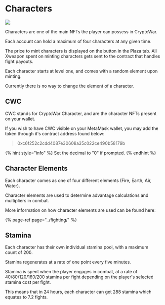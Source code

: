 # Characters

![](https://github.com/ElasticBTC-XBT/CryptoWar-Wiki/tree/3b019ad181617871935f37f99d835907c5a0307a/.gitbook/assets/characters.png)

Characters are one of the main NFTs the player can possess in CryptoWar.

Each account can hold a maximum of four characters at any given time.

The price to mint characters is displayed on the button in the Plaza tab. All Xweapon spent on minting characters gets sent to the contract that handles fight payouts.

Each character starts at level one, and comes with a random element upon minting.

Currently there is no way to change the element of a character.

## CWC

CWC stands for CryptoWar Character, and are the character NFTs present on your wallet.

If you wish to have CWC visible on your MetaMask wallet, you may add the token through it's contract address found below:

> 0xc6f252c2cdd4087e30608a35c022ce490b58179b

{% hint style="info" %}
Set the decimal to "0" if prompted.
{% endhint %}

## Character Elements

Each character comes as one of four different elements \(Fire, Earth, Air, Water\).

Character elements are used to determine advantage calculations and multipliers in combat.

More information on how character elements are used can be found here:

{% page-ref page="../fighting/" %}

## Stamina

Each character has their own individual stamina pool, with a maximum count of 200.

Stamina regenerates at a rate of one point every five minutes.

Stamina is spent when the player engages in combat, at a rate of 40/80/120/160/200 stamina per fight depending on the player's selected stamina cost per fight.

This means that in 24 hours, each character can get 288 stamina which equates to 7.2 fights.

